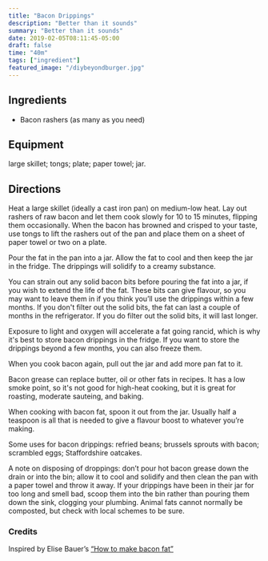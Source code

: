 ```yaml
---
title: "Bacon Drippings"
description: "Better than it sounds"
summary: "Better than it sounds"
date: 2019-02-05T08:11:45-05:00
draft: false
time: "40m"
tags: ["ingredient"]
featured_image: "/diybeyondburger.jpg"
---
```


## Ingredients

- Bacon rashers (as many as you need)

## Equipment

large skillet; tongs; plate; paper towel; jar.

## Directions

Heat a large skillet (ideally a cast iron pan) on medium-low heat. Lay out rashers of raw bacon and let them cook slowly for 10 to 15 minutes, flipping them occasionally. When the bacon has browned and crisped to your taste, use tongs to lift the rashers out of the pan and place them on a sheet of paper towel or two on a plate.

Pour the fat in the pan into a jar. Allow the fat to cool and then keep the jar in the fridge. The drippings will solidify to a creamy substance.

You can strain out any solid bacon bits before pouring the fat into a jar, if you wish to extend the life of the fat. These bits can give flavour, so you may want to leave them in if you think you’ll use the drippings within a few months. If you don't filter out the solid bits, the fat can last a couple of months in the refrigerator. If you do filter out the solid bits, it will last longer.

Exposure to light and oxygen will accelerate a fat going rancid, which is why it's best to store bacon drippings in the fridge. If you want to store the drippings beyond a few months, you can also freeze them.

When you cook bacon again, pull out the jar and add more pan fat to it.


Bacon grease can replace butter, oil or other fats in recipes. It has a low smoke point, so it's not good for high-heat cooking, but it is great for roasting, moderate sauteing, and baking.

When cooking with bacon fat, spoon it out from the jar. Usually half a teaspoon is all that is needed to give a flavour boost to whatever you’re making.

Some uses for bacon drippings: refried beans; brussels sprouts with bacon; scrambled eggs; Staffordshire oatcakes.

A note on disposing of droppings: don’t pour hot bacon grease down the drain or into the bin; allow it to cool and solidify and then clean the pan with a paper towel and throw it away. If your drippings have been in their jar for too long and smell bad, scoop them into the bin rather than pouring them down the sink, clogging your plumbing. Animal fats cannot normally be composted, but check with local schemes to be sure.

### Credits

Inspired by Elise Bauer’s [“How to make bacon fat”](https://www.simplyrecipes.com/recipes/rendering_bacon_fat/)